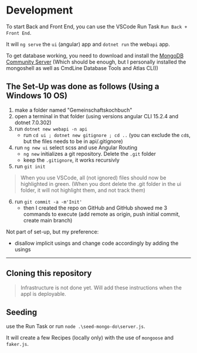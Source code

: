 # Development

To start Back and Front End, you can use the VSCode Run Task `Run Back + Front End`.

It will `ng serve` the `ui` (angular) app and `dotnet run` the web`api` app.

To get database working, you need to download and install the [MongoDB Community Server](https://www.mongodb.com/try/download/community) (Which should be enough, but I personally installed the mongoshell as well as CmdLine Database Tools and Atlas CLI))

## The Set-Up was done as follows (Using a Windows 10 OS)

1. make a folder named "Gemeinschaftskochbuch"
2. open a terminal in that folder (using versions angular CLI 15.2.4 and dotnet 7.0.302)
3. run `dotnet new webapi -n api`
    - run `cd ui ; dotnet new gitignore ; cd ..` (you can exclude the `cd`s, but the files needs to be in api/.gitignore)
4. run `ng new ui` select scss and use Angular Routing
    - `ng new` initializes a git repository. Delete the `.git` folder
    - keep the `.gitignore`, it works recursivly
5. run `git init`

> When you use VSCode, all (not ignored) files should now be highlighted in green. (When you dont delete the .git folder in the ui folder, it will not highlight them, and not track them)

6. run `git commit -a -m'Init'`
    - then I created the repo on GitHub and GitHub showed me 3 commands to execute (add remote as origin, push initial commit, create main branch)

Not part of set-up, but my preference:

- disallow implicit usings and change code accordingly by adding the usings

---

## Cloning this repository

> Infrastructure is not done yet. Will add these instructions when the appl is deployable.

## Seeding

use the Run Task or run `node .\seed-mongo-do\server.js`.

It will create a few Recipes (locally only) with the use of `mongoose` and `faker.js`.